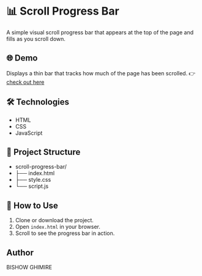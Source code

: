 # 📊 Scroll Progress Bar

A simple visual scroll progress bar that appears at the top of the page and fills as you scroll down.

## 🌐 Demo
Displays a thin bar that tracks how much of the page has been scrolled.
👉[check out here](https://bishow03.github.io/scroll-progress-bar/)

## 🛠️ Technologies
- HTML
- CSS
- JavaScript

## 📁 Project Structure
- scroll-progress-bar/
- ├── index.html
- ├── style.css
- └── script.js

  
## 🚀 How to Use
1. Clone or download the project.
2. Open `index.html` in your browser.
3. Scroll to see the progress bar in action.

## Author
BISHOW GHIMIRE
